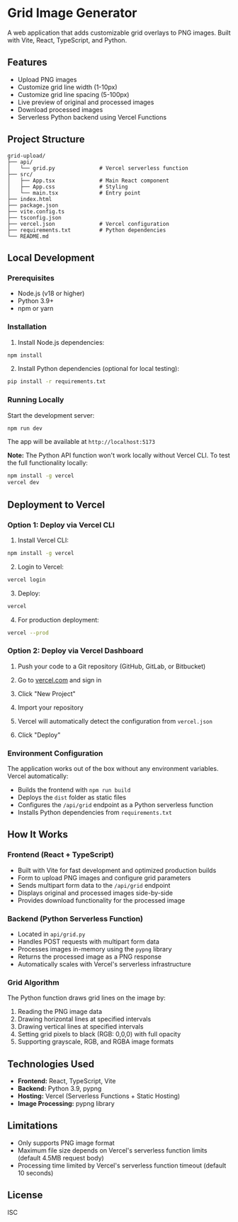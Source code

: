 # Grid Image Generator

A web application that adds customizable grid overlays to PNG images. Built with Vite, React, TypeScript, and Python.

## Features

- Upload PNG images
- Customize grid line width (1-10px)
- Customize grid line spacing (5-100px)
- Live preview of original and processed images
- Download processed images
- Serverless Python backend using Vercel Functions

## Project Structure

```
grid-upload/
├── api/
│   └── grid.py              # Vercel serverless function
├── src/
│   ├── App.tsx              # Main React component
│   ├── App.css              # Styling
│   └── main.tsx             # Entry point
├── index.html
├── package.json
├── vite.config.ts
├── tsconfig.json
├── vercel.json              # Vercel configuration
├── requirements.txt         # Python dependencies
└── README.md
```

## Local Development

### Prerequisites

- Node.js (v18 or higher)
- Python 3.9+
- npm or yarn

### Installation

1. Install Node.js dependencies:
```bash
npm install
```

2. Install Python dependencies (optional for local testing):
```bash
pip install -r requirements.txt
```

### Running Locally

Start the development server:
```bash
npm run dev
```

The app will be available at `http://localhost:5173`

**Note:** The Python API function won't work locally without Vercel CLI. To test the full functionality locally:

```bash
npm install -g vercel
vercel dev
```

## Deployment to Vercel

### Option 1: Deploy via Vercel CLI

1. Install Vercel CLI:
```bash
npm install -g vercel
```

2. Login to Vercel:
```bash
vercel login
```

3. Deploy:
```bash
vercel
```

4. For production deployment:
```bash
vercel --prod
```

### Option 2: Deploy via Vercel Dashboard

1. Push your code to a Git repository (GitHub, GitLab, or Bitbucket)

2. Go to [vercel.com](https://vercel.com) and sign in

3. Click "New Project"

4. Import your repository

5. Vercel will automatically detect the configuration from `vercel.json`

6. Click "Deploy"

### Environment Configuration

The application works out of the box without any environment variables. Vercel automatically:
- Builds the frontend with `npm run build`
- Deploys the `dist` folder as static files
- Configures the `/api/grid` endpoint as a Python serverless function
- Installs Python dependencies from `requirements.txt`

## How It Works

### Frontend (React + TypeScript)

- Built with Vite for fast development and optimized production builds
- Form to upload PNG images and configure grid parameters
- Sends multipart form data to the `/api/grid` endpoint
- Displays original and processed images side-by-side
- Provides download functionality for the processed image

### Backend (Python Serverless Function)

- Located in `api/grid.py`
- Handles POST requests with multipart form data
- Processes images in-memory using the `pypng` library
- Returns the processed image as a PNG response
- Automatically scales with Vercel's serverless infrastructure

### Grid Algorithm

The Python function draws grid lines on the image by:
1. Reading the PNG image data
2. Drawing horizontal lines at specified intervals
3. Drawing vertical lines at specified intervals
4. Setting grid pixels to black (RGB: 0,0,0) with full opacity
5. Supporting grayscale, RGB, and RGBA image formats

## Technologies Used

- **Frontend:** React, TypeScript, Vite
- **Backend:** Python 3.9, pypng
- **Hosting:** Vercel (Serverless Functions + Static Hosting)
- **Image Processing:** pypng library

## Limitations

- Only supports PNG image format
- Maximum file size depends on Vercel's serverless function limits (default 4.5MB request body)
- Processing time limited by Vercel's serverless function timeout (default 10 seconds)

## License

ISC
